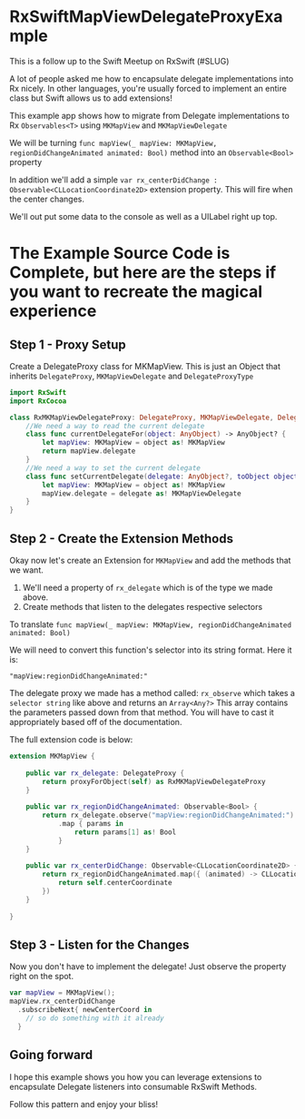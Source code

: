# RxSwiftMapViewDelegateProxyExample

This is a follow up to the Swift Meetup on RxSwift (#SLUG)

A lot of people asked me how to encapsulate delegate implementations into Rx nicely.
In other languages, you're usually forced to implement an entire class but Swift allows us
to add extensions!

This example app shows how to migrate from Delegate implementations to Rx `Observables<T>` using `MKMapView` and `MKMapViewDelegate`

We will be turning `func mapView(_ mapView: MKMapView, regionDidChangeAnimated animated: Bool)` method into an `Observable<Bool>` property

In addition we'll add a simple `var rx_centerDidChange : Observable<CLLocationCoordinate2D>` extension property.
This will fire when the center changes.

We'll out put some data to the console as well as a UILabel right up top.


# The Example Source Code is Complete, but here are the steps if you want to recreate the magical experience

## Step 1 - Proxy Setup

Create a DelegateProxy class for MKMapView. This is just an Object that inherits `DelegateProxy`, `MKMapViewDelegate` and `DelegateProxyType`

```swift
import RxSwift
import RxCocoa

class RxMKMapViewDelegateProxy: DelegateProxy, MKMapViewDelegate, DelegateProxyType {
    //We need a way to read the current delegate 
    class func currentDelegateFor(object: AnyObject) -> AnyObject? {
        let mapView: MKMapView = object as! MKMapView
        return mapView.delegate
    }
    //We need a way to set the current delegate 
    class func setCurrentDelegate(delegate: AnyObject?, toObject object: AnyObject) {
        let mapView: MKMapView = object as! MKMapView
        mapView.delegate = delegate as! MKMapViewDelegate
    }
}
```

## Step 2 - Create the Extension Methods

Okay now let's create an Extension for `MKMapView` and add the methods that we want.

1. We'll need a property of `rx_delegate` which is of the type we made above.
2. Create methods that listen to the delegates respective selectors

To translate
`func mapView(_ mapView: MKMapView, regionDidChangeAnimated animated: Bool)`

We will need to convert this function's selector into its string format. Here it is:

`"mapView:regionDidChangeAnimated:"`

The delegate proxy we made has a method called: `rx_observe` which takes a `selector string` like above and returns an `Array<Any?>`
This array contains the parameters passed down from that method. You will have to cast it appropriately based off of the documentation. 

The full extension code is below:

```swift
extension MKMapView {
    
    public var rx_delegate: DelegateProxy {
        return proxyForObject(self) as RxMKMapViewDelegateProxy
    }
    
    public var rx_regionDidChangeAnimated: Observable<Bool> {
        return rx_delegate.observe("mapView:regionDidChangeAnimated:")
            .map { params in
                return params[1] as! Bool
            }
    }
    
    public var rx_centerDidChange: Observable<CLLocationCoordinate2D> {
        return rx_regionDidChangeAnimated.map({ (animated) -> CLLocationCoordinate2D in
            return self.centerCoordinate
        })
    }
    
}
```

## Step 3 - Listen for the Changes

Now you don't have to implement the delegate! Just observe the property right on the spot.

```swift
var mapView = MKMapView();
mapView.rx_centerDidChange
  .subscribeNext{ newCenterCoord in
    // so do something with it already
  }
```

## Going forward
I hope this example shows you how you can leverage extensions to encapsulate Delegate listeners into consumable RxSwift Methods.

Follow this pattern and enjoy your bliss!
